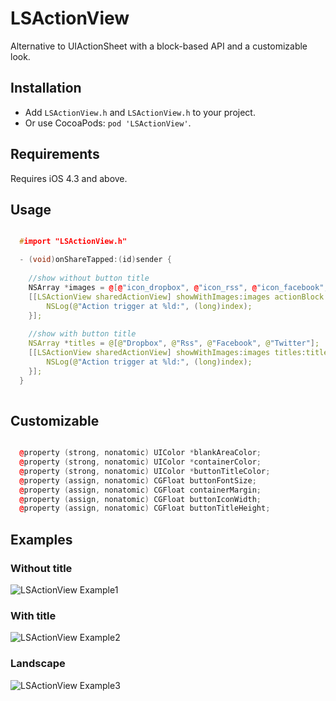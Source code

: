 # LSActionView
Alternative to UIActionSheet with a block-based API and a customizable look.

## Installation

- Add `LSActionView.h` and `LSActionView.h` to your project. 
- Or use CocoaPods: `pod 'LSActionView'`.

## Requirements

Requires iOS 4.3 and above.

## Usage

``` cpp

  #import "LSActionView.h"

  - (void)onShareTapped:(id)sender {
  
    //show without button title
    NSArray *images = @[@"icon_dropbox", @"icon_rss", @"icon_facebook", @"icon_twitter"];
    [[LSActionView sharedActionView] showWithImages:images actionBlock:^(NSInteger index) {
		NSLog(@"Action trigger at %ld:", (long)index);
	}]; 
                                            
    //show with button title
    NSArray *titles = @[@"Dropbox", @"Rss", @"Facebook", @"Twitter"];
    [[LSActionView sharedActionView] showWithImages:images titles:titles actionBlock:^(NSInteger index) {
		NSLog(@"Action trigger at %ld:", (long)index);
	}];                                             
  }
  
```

## Customizable

``` cpp

  @property (strong, nonatomic) UIColor *blankAreaColor;
  @property (strong, nonatomic) UIColor *containerColor;
  @property (strong, nonatomic) UIColor *buttonTitleColor;
  @property (assign, nonatomic) CGFloat buttonFontSize;
  @property (assign, nonatomic) CGFloat containerMargin;
  @property (assign, nonatomic) CGFloat buttonIconWidth;
  @property (assign, nonatomic) CGFloat buttonTitleHeight;

```

## Examples

### Without title
![LSActionView Example1](https://github.com/tinymind/LSActionView/raw/master/example1.png)  

### With title
![LSActionView Example2](https://github.com/tinymind/LSActionView/raw/master/example2.png)  

### Landscape
![LSActionView Example3](https://github.com/tinymind/LSActionView/raw/master/example3.png)